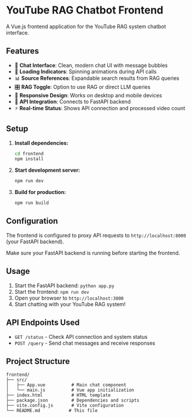 # YouTube RAG Chatbot Frontend

A Vue.js frontend application for the YouTube RAG system chatbot interface.

## Features

- 💬 **Chat Interface**: Clean, modern chat UI with message bubbles
- 🔄 **Loading Indicators**: Spinning animations during API calls
- 📊 **Source References**: Expandable search results from RAG queries
- 🎛️ **RAG Toggle**: Option to use RAG or direct LLM queries
- 📱 **Responsive Design**: Works on desktop and mobile devices
- 🔗 **API Integration**: Connects to FastAPI backend
- ⚡ **Real-time Status**: Shows API connection and processed video count

## Setup

1. **Install dependencies:**
   ```bash
   cd frontend
   npm install
   ```

2. **Start development server:**
   ```bash
   npm run dev
   ```

3. **Build for production:**
   ```bash
   npm run build
   ```

## Configuration

The frontend is configured to proxy API requests to `http://localhost:8000` (your FastAPI backend).

Make sure your FastAPI backend is running before starting the frontend.

## Usage

1. Start the FastAPI backend: `python app.py`
2. Start the frontend: `npm run dev`
3. Open your browser to `http://localhost:3000`
4. Start chatting with your YouTube RAG system!

## API Endpoints Used

- `GET /status` - Check API connection and system status
- `POST /query` - Send chat messages and receive responses

## Project Structure

```
frontend/
├── src/
│   ├── App.vue          # Main chat component
│   └── main.js          # Vue app initialization
├── index.html           # HTML template
├── package.json         # Dependencies and scripts
├── vite.config.js       # Vite configuration
└── README.md           # This file
```